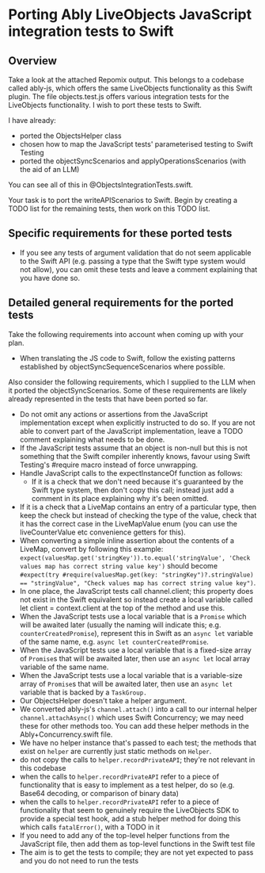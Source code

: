 # Porting Ably LiveObjects JavaScript integration tests to Swift

## Overview

Take a look at the attached Repomix output. This belongs to a codebase called ably-js, which offers the same LiveObjects functionality as this Swift plugin. The file objects.test.js offers various integration tests for the LiveObjects functionality. I wish to port these tests to Swift.

I have already:

- ported the ObjectsHelper class
- chosen how to map the JavaScript tests' parameterised testing to Swift Testing
- ported the objectSyncScenarios and applyOperationsScenarios (with the aid of an LLM)

You can see all of this in @ObjectsIntegrationTests.swift.

Your task is to port the writeAPIScenarios to Swift. Begin by creating a TODO list for the remaining tests, then work on this TODO list.

## Specific requirements for these ported tests

- If you see any tests of argument validation that do not seem applicable to the Swift API (e.g. passing a type that the Swift type system would not allow), you can omit these tests and leave a comment explaining that you have done so.

## Detailed general requirements for the ported tests

Take the following requirements into account when coming up with your plan.

- When translating the JS code to Swift, follow the existing patterns established by objectSyncSequenceScenarios where possible.

Also consider the following requirements, which I supplied to the LLM when it ported the objectSyncScenarios. Some of these requirements are likely already represented in the tests that have been ported so far.

- Do not omit any actions or assertions from the JavaScript implementation except when explicitly instructed to do so. If you are not able to convert part of the JavaScript implementation, leave a TODO comment explaining what needs to be done.
- If the JavaScript tests assume that an object is non-null but this is not something that the Swift compiler inherently knows, favour using Swift Testing's #require macro instead of force unwrapping.
- Handle JavaScript calls to the expectInstanceOf function as follows:
  - If it is a check that we don't need because it's guaranteed by the Swift type system, then don't copy this call; instead just add a comment in its place explaining why it's been omitted.
- If it is a check that a LiveMap contains an entry of a particular type, then keep the check but instead of checking the type of the value, check that it has the correct case in the LiveMapValue enum (you can use the liveCounterValue etc convenience getters for this).
- When converting a simple inline assertion about the contents of a LiveMap, convert by following this example: `expect(valuesMap.get('stringKey')).to.equal('stringValue', 'Check values map has correct string value key')` should become `#expect(try #require(valuesMap.get(key: "stringKey")?.stringValue) == "stringValue", "Check values map has correct string value key")`.
- In one place, the JavaScript tests call channel.client; this property does not exist in the Swift equivalent so instead create a local variable called let client = context.client at the top of the method and use this.
- When the JavaScript tests use a local variable that is a `Promise` which will be awaited later (usually the naming will indicate this; e.g. `counterCreatedPromise`), represent this in Swift as an `async let` variable of the same name, e.g. `async let counterCreatedPromise`.
- When the JavaScript tests use a local variable that is a fixed-size array of `Promise`s that will be awaited later, then use an `async let` local array variable of the same name.
- When the JavaScript tests use a local variable that is a variable-size array of `Promise`s that will be awaited later, then use an `async let` variable that is backed by a `TaskGroup.`
- Our ObjectsHelper doesn't take a helper argument.
- We converted ably-js's `channel.attach()` into a call to our internal helper `channel.attachAsync()` which uses Swift Concurrency; we may need these for other methods too. You can add these helper methods in the Ably+Concurrency.swift file.
- We have no helper instance that's passed to each test; the methods that exist on `helper` are currently just static methods on `Helper`.
- do not copy the calls to `helper.recordPrivateAPI`; they're not relevant in this codebase
- when the calls to `helper.recordPrivateAPI` refer to a piece of functionality that is easy to implement as a test helper, do so (e.g. Base64 decoding, or comparison of binary data)
- when the calls to `helper.recordPrivateAPI` refer to a piece of functionality that seem to genuinely require the LiveObjects SDK to provide a special test hook, add a stub helper method for doing this which calls `fatalError()`, with a TODO in it
- If you need to add any of the top-level helper functions from the JavaScript file, then add them as top-level functions in the Swift test file
- The aim is to get the tests to compile; they are not yet expected to pass and you do not need to run the tests
